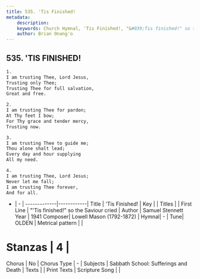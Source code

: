 ```yaml
---
title: 535. 'Tis Finished!
metadata:
    description: 
    keywords: Church Hymnal, 'Tis Finished!, "&#039;Tis finished!" so the Saviour cried, 
    author: Brian Onang'o
---
```



## 535. 'TIS FINISHED!

```txt
1.
I am trusting Thee, Lord Jesus,
Trusting only Thee;
Trusting Thee for full salvation,
Great and free.

2.
I am trusting Thee for pardon;
At Thy feet I bow;
For Thy grace and tender mercy,
Trusting now.

3.
I am trusting Thee to guide me;
Thou alone shalt lead;
Every day and hour supplying
All my need.

4.
I am trusting Thee, Lord Jesus;
Never let me fall;
I am trusting Thee forever,
And for all.
```

- |   -  |
-------------|------------|
Title | 'Tis Finished! |
Key |  |
Titles |  |
First Line | "&#039;Tis finished!" so the Saviour cried |
Author | Samuel Stennett
Year | 1941
Composer| Lowell Mason (1792-1872) |
Hymnal|  - |
Tune| OLDEN |
Metrical pattern | |
# Stanzas | 4 |
Chorus | No |
Chorus Type | - |
Subjects | Sabbath School: Sufferings and Death |
Texts |  |
Print Texts | 
Scripture Song |  |
  
